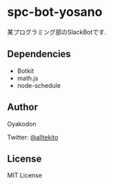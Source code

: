 # spc-bot-yosano

某プログラミング部のSlackBotです.

## Dependencies

- Botkit
- math.js
- node-schedule

## Author

Oyakodon

Twitter: [@alltekito](https://twitter.com/alltekito)

## License

MIT License
